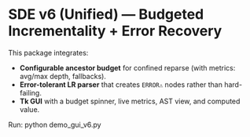 
# SDE v6 (Unified) — Budgeted Incrementality + Error Recovery

This package integrates:
- **Configurable ancestor budget** for confined reparse (with metrics: avg/max depth, fallbacks).
- **Error-tolerant LR parser** that creates `ERROR⚠` nodes rather than hard-failing.
- **Tk GUI** with a budget spinner, live metrics, AST view, and computed value.

Run:
  python demo_gui_v6.py
